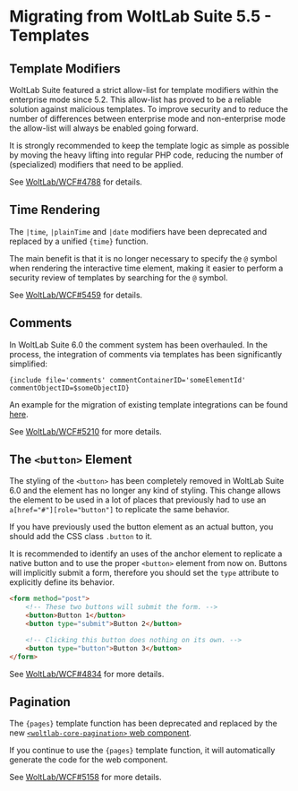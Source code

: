 # Migrating from WoltLab Suite 5.5 - Templates

## Template Modifiers

WoltLab Suite featured a strict allow-list for template modifiers within the enterprise mode since 5.2.
This allow-list has proved to be a reliable solution against malicious templates.
To improve security and to reduce the number of differences between enterprise mode and non-enterprise mode the allow-list will always be enabled going forward.

It is strongly recommended to keep the template logic as simple as possible by moving the heavy lifting into regular PHP code, reducing the number of (specialized) modifiers that need to be applied.

See [WoltLab/WCF#4788](https://github.com/WoltLab/WCF/pull/4788) for details.

## Time Rendering

The `|time`, `|plainTime` and `|date` modifiers have been deprecated and replaced by a unified `{time}` function.

The main benefit is that it is no longer necessary to specify the `@` symbol when rendering the interactive time element, making it easier to perform a security review of templates by searching for the `@` symbol.

See [WoltLab/WCF#5459](https://github.com/WoltLab/WCF/pull/5459) for details.

## Comments

In WoltLab Suite 6.0 the comment system has been overhauled.
In the process, the integration of comments via templates has been significantly simplified:

```smarty
{include file='comments' commentContainerID='someElementId' commentObjectID=$someObjectID}
```

An example for the migration of existing template integrations can be found [here](https://github.com/WoltLab/WCF/commit/b1d5f7cc6b81ae7fd938603bb20a3a454a531a96#diff-3419ed2f17fa84a70caf0d99511d5ac2a7704c62f24cc7042984d7a9932525ce).

See [WoltLab/WCF#5210](https://github.com/WoltLab/WCF/pull/5210) for more details.

## The `<button>` Element

The styling of the `<button>` has been completely removed in WoltLab Suite 6.0 and the element has no longer any kind of styling.
This change allows the element to be used in a lot of places that previously had to use an `a[href="#"][role="button"]` to replicate the same behavior.

If you have previously used the button element as an actual button, you should add the CSS class `.button` to it.

It is recommended to identify an uses of the anchor element to replicate a native button and to use the proper `<button>` element from now on.
Buttons will implicitly submit a form, therefore you should set the `type` attribute to explicitly define its behavior.

```html
<form method="post">
    <!-- These two buttons will submit the form. -->
    <button>Button 1</button>
    <button type="submit">Button 2</button>

    <!-- Clicking this button does nothing on its own. -->
    <button type="button">Button 3</button>
</form>
```

See [WoltLab/WCF#4834](https://github.com/WoltLab/WCF/issues/4834) for more details.

## Pagination

The `{pages}` template function has been deprecated and replaced by the new [`<woltlab-core-pagination>` web component](../../javascript/components_pagination.md).

If you continue to use the `{pages}` template function, it will automatically generate the code for the web component. 

See [WoltLab/WCF#5158](https://github.com/WoltLab/WCF/pull/5158) for more details.
